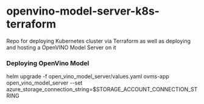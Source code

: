 # openvino-model-server-k8s-terraform
Repo for deploying Kubernetes cluster via Terraform as well as deploying and hosting a OpenVINO Model Server on it


### Deploying OpenVino Model 

helm upgrade -f open_vino_model_server/values.yaml ovms-app open_vino_model_server --set azure_storage_connection_string=$STORAGE_ACCOUNT_CONNECTION_STRING
